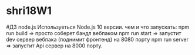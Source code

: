 # shri18W1

#ДЗ node.js
Используеться Node.js 10 версии.
чем и что запускать:
 npm run build => просто соберет бандл вебпаком
 npm run start => запустит dev сервер вебпака (поднимит фронтенд) на 8080 порту
 npm run server => запустит Api сервер на 8000 порту.